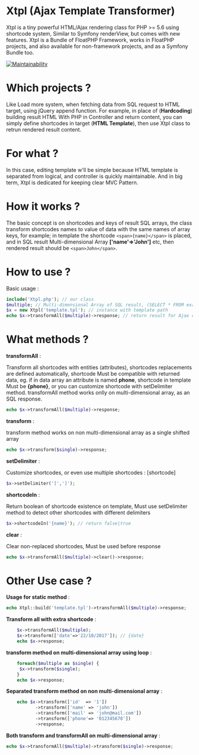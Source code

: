 # Xtpl (Ajax Template Transformer)
Xtpl is a tiny powerful HTML/Ajax rendering class for PHP >= 5.6 using shortcode system, Similar to Symfony renderView, but comes with new features.
Xtpl is a Bundle of FloatPHP Framework, works in FloatPHP projects, and also available for non-framework projects, and as a Symfony Bundle too.

[![Maintainability](https://api.codeclimate.com/v1/badges/509b40a38b1c0798eeef/maintainability)](https://codeclimate.com/github/Jakiboy/Xtpl/maintainability)

# Which projects ?

Like Load more system, when fetching data from SQL request to HTML target, using jQuery append function.
For example, in place of (**Hardcoding**) building result HTML With PHP in Controller and return content, you can simply define shortcodes in target (**HTML Template**), then use Xtpl class to retrun rendered result content.

# For what ?

In this case, editing template w'll be simple because HTML template is separated from logical, and controller is quickly maintainable.
And in big term, Xtpl is dedicated for keeping clear MVC Pattern.

# How it works ?

The basic concept is on shortcodes and keys of result SQL arrays, the class transform shortcodes names to value of data with the same names of array keys, for example; in template the shortcode ```<span>{name}</span>``` is placed, and in SQL result Multi-dimensional Array **['name'=>'John']** etc, then rendered result should be ```<span>John</span>```.

# How to use ?

Basic usage :

```PHP
include('Xtpl.php'); // our class
$multiple; // Multi-dimensional Array of SQL result, (SELECT * FROM example)
$x = new Xtpl('template.tpl'); // instance with template path
echo $x->transformAll($multiple)->response; // return result for Ajax call
```

# What methods ?

**transformAll** :

Transform all shortcodes with entities (attributes), shortcodes replacements are defined automatically, shortcode Must be compatible with returned data, eg. if in data array an attribute is named **phone**, shortcode in template Must be **{phone}**, or you can customize shortcode with setDelimiter method.
transformAll method works onlly on multi-dimensional array, as an SQL response.

```PHP
echo $x->transformAll($multiple)->response;
```

**transform** :

transform method works on non multi-dimensional array as a single shifted array

```PHP
echo $x->transform($single)->response;
```

**setDelimiter** :

Customize shortcodes, or even use multiple shortcodes : [shortcode]

```PHP
$x->setDelimiter('[',']');
```

**shortcodeIn** :

Return boolean of shortcode existence on template,
Must use setDelimiter method to detect other shortcodes with different delimiters

```PHP
$x->shortcodeIn('{name}'); // return false|true
```

**clear** :

Clear non-replaced shortcodes, Must be used before response

```PHP
echo $x->transformAll($multiple)->clear()->response;
```

# Other Use case ?

**Usage for static method** :

```PHP
echo Xtpl::build('template.tpl')->transformAll($multiple)->response;
```

**Transform all with extra shortcode** :

```PHP
	$x->transformAll($multiple);
	$x->transform(['date'=>'22/10/2017']); // {date}
	echo $x->response;
```

**transform method on multi-dimensional array using loop** :

```PHP
	foreach($multiple as $single) {
	 $x->transform($single);
	}
	echo $x->response;
```

**Separated transform method on non multi-dimensional array** :

```PHP
	echo $x->transform(['id'  => '1'])
	       ->transform(['name' => 'john'])
	       ->transform(['mail' => 'john@mail.com'])
	       ->transform(['phone'=> '012345678'])
	       ->response;
```

**Both transform and transformAll on multi-dimensional array** :

```PHP
echo $x->transformAll($multiple)->transform($single)->response;
```
